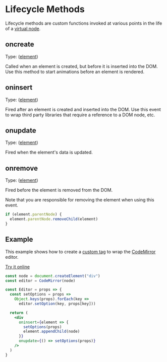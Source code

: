 # Lifecycle Methods

Lifecycle methods are custom functions invoked at various points in the life of a [virtual node](/docs/core.md#virtual-nodes).

## oncreate

Type: ([element](https://developer.mozilla.org/en-US/docs/Web/API/Element))

Called when an element is created, but before it is inserted into the DOM. Use this method to start animations before an element is rendered.

## oninsert

Type: ([element](https://developer.mozilla.org/en-US/docs/Web/API/Element))

Fired after an element is created and inserted into the DOM. Use this event to wrap third party libraries that require a reference to a DOM node, etc.

## onupdate

Type: ([element](https://developer.mozilla.org/en-US/docs/Web/API/Element))

Fired when the element's data is updated.

## onremove

Type: ([element](https://developer.mozilla.org/en-US/docs/Web/API/Element))

Fired before the element is removed from the DOM.

Note that you are responsible for removing the element when using this event.

```js
if (element.parentNode) {
  element.parentNode.removeChild(element)
}
```

## Example

This example shows how to create a [custom tag](/docs/custom-tags.md) to wrap the [CodeMirror](https://codemirror.net/) editor.

[Try it online](https://hyperapp-code-mirror.glitch.me)

```jsx
const node = document.createElement("div")
const editor = CodeMirror(node)

const Editor = props => {
  const setOptions = props =>
    Object.keys(props).forEach(key =>
      editor.setOption(key, props[key]))

  return (
    <div
      oninsert={element => {
        setOptions(props)
        element.appendChild(node)
      }}
      onupdate={() => setOptions(props)}
    />
  )
}
```

